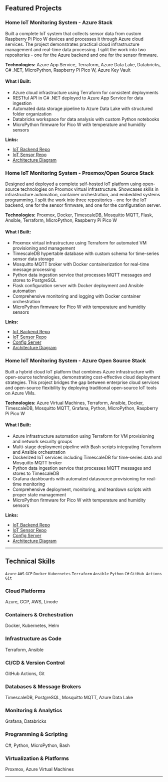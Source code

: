 ## Featured Projects

### Home IoT Monitoring System - Azure Stack

Built a complete IoT system that collects sensor data from custom Raspberry Pi Pico W devices and processes it through Azure cloud services. The project demonstrates practical cloud infrastructure management and real-time data processing. I split the work into two repositories - one for the Azure backend and one for the sensor firmware.

**Technologies:** Azure App Service, Terraform, Azure Data Lake, Databricks, C# .NET, MicroPython, Raspberry Pi Pico W, Azure Key Vault

#### What I Built:
- Azure cloud infrastructure using Terraform for consistent deployments
- RESTful API in C# .NET deployed to Azure App Service for data ingestion
- Automated data storage pipeline to Azure Data Lake with structured folder organization
- Databricks workspace for data analysis with custom Python notebooks
- MicroPython firmware for Pico W with temperature and humidity sensors

**Links:**
- [IoT Backend Repo](https://github.com/nathandiez/iots6_net)
- [IoT Sensor Repo](https://github.com/nathandiez/picosensor_net)
- [Architecture Diagram](https://github.com/nathandiez/nathandiez/blob/main/architecture.md)


### Home IoT Monitoring System - Proxmox/Open Source Stack
Designed and deployed a complete self-hosted IoT platform using open-source technologies on Proxmox virtual infrastructure. Showcases skills in infrastructure automation, container orchestration, and embedded systems programming. I split the work into three repositories - one for the IoT backend, one for the sensor firmware, and one for the configuration server.

**Technologies:** Proxmox, Docker, TimescaleDB, Mosquitto MQTT, Flask, Ansible, Terraform, MicroPython, Raspberry Pi Pico W

#### What I Built:
- Proxmox virtual infrastructure using Terraform for automated VM provisioning and management
- TimescaleDB hypertable database with custom schema for time-series sensor data storage
- Mosquitto MQTT broker with Docker containerization for real-time message processing
- Python data ingestion service that processes MQTT messages and stores to PostgreSQL
- Flask configuration server with Docker deployment and Ansible automation
- Comprehensive monitoring and logging with Docker container orchestration
- MicroPython firmware for Pico W with temperature and humidity sensors

**Links:**
- [IoT Backend Repo](https://github.com/nathandiez/iots6)
- [IoT Sensor Repo](https://github.com/nathandiez/picosensor_net) 
- [Config Server](https://github.com/nathandiez/prox_serveconfig)
- [Architecture Diagram](https://github.com/nathandiez/nathandiez/blob/main/architecture2.md)


### Home IoT Monitoring System - Azure Open Source Stack
Built a hybrid cloud IoT platform that combines Azure infrastructure with open-source technologies, demonstrating cost-effective cloud deployment strategies. This project bridges the gap between enterprise cloud services and open-source flexibility by deploying traditional open-source IoT tools on Azure VMs.

**Technologies:** Azure Virtual Machines, Terraform, Ansible, Docker, TimescaleDB, Mosquitto MQTT, Grafana, Python, MicroPython, Raspberry Pi Pico W

#### What I Built:
- Azure infrastructure automation using Terraform for VM provisioning and network security groups
- Multi-stage deployment pipeline with Bash scripts integrating Terraform and Ansible orchestration
- Dockerized IoT services including TimescaleDB for time-series data and Mosquitto MQTT broker
- Python data ingestion service that processes MQTT messages and stores to TimescaleDB
- Grafana dashboards with automated datasource provisioning for real-time monitoring
- Comprehensive deployment, monitoring, and teardown scripts with proper state management
- MicroPython firmware for Pico W with temperature and humidity sensors

**Links:**
- [IoT Backend Repo](https://github.com/nathandiez/iots6_a_oss)
- [IoT Sensor Repo](https://github.com/nathandiez/picosensor_net) 
- [Config Server](https://github.com/nathandiez/prox_serveconfig)
- [Architecture Diagram](https://github.com/nathandiez/nathandiez/blob/main/architecture3.md)
---

## Technical Skills
`Azure` `AWS` `GCP` `Docker` `Kubernetes` `Terraform` `Ansible` `Python` `C#` `GitHub Actions` `Git`

### Cloud Platforms
Azure, GCP, AWS, Linode

### Containers & Orchestration
Docker, Kubernetes, Helm

### Infrastructure as Code
Terraform, Ansible

### CI/CD & Version Control
GitHub Actions, Git

### Databases & Message Brokers
TimescaleDB, PostgreSQL, Mosquitto MQTT, Azure Data Lake

### Monitoring & Analytics
Grafana, Databricks

### Programming & Scripting
C#, Python, MicroPython, Bash

### Virtualization & Platforms
Proxmox, Azure Virtual Machines

---
